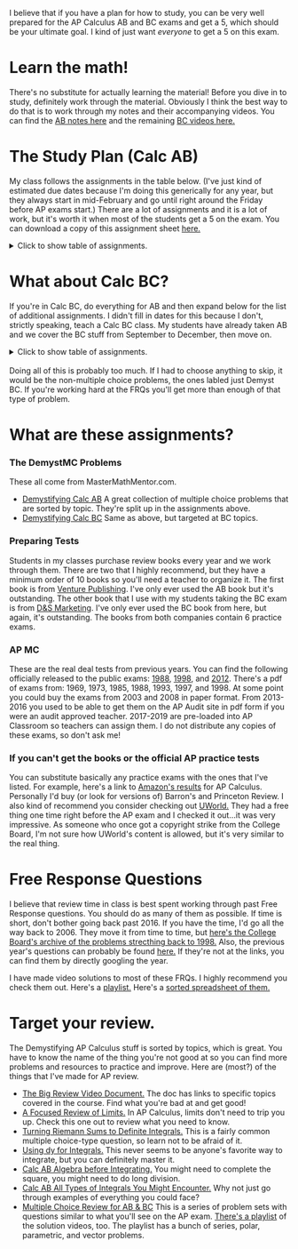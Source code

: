 I believe that if you have a plan for how to study, you can be very well prepared for the AP Calculus AB and BC exams and get a 5, which should be your ultimate goal.  I kind of just want _everyone_ to get a 5 on this exam.

# Learn the math!
There's no substitute for actually learning the material!  Before you dive in to study, definitely work through the material.  Obviously I think the best way to do that is to work through my notes and their accompanying videos.  You can find the [AB notes here](/calcab.md) and the remaining [BC videos here.](/calccd.md)

# The Study Plan (Calc AB)
My class follows the assignments in the table below.  (I've just kind of estimated due dates because I'm doing this generically for any year, but they always start in mid-February and go until right around the Friday before AP exams start.)  There are a lot of assignments and it is a lot of work, but it's worth it when most of the students get a 5 on the exam.  You can download a copy of this assignment sheet [here.](https://drive.google.com/file/d/12F8uKCNxHbpZhsvUB3xzOB4CuA1QBUBc/view?usp=share_link)

<details>
  <summary>Click to show table of assignments.</summary>
  <!---  This looks good, but I couldn't get it to render correctly in html...
| Number |     Assignment      |  Approximate Date |
| :----: | :-----------------  | :------------:    |
| 1      | DemystMC: 1-29      | 2/17              |
| 2      | DemystMC: 30-48     | 2/23              |
| 3      | DemystMC: 49-65     | 2/27              |
| 4      | DemystMC: 66-85     | 3/01              |
| 5      | DemystMC: 86-103    | 3/03              |
| 6      | AP MC 2012          | 3/07              |
| 7      | DemystMC: 104-124   | 3/10              |
| 8      | DemystMC: 125-136   | 3/16              |
| 9      | DemystMC: 137-157   | 3/17              |
| 10     | Preparing Test 1    | 3/20              |
| 11     | AP MC 2013          | 3/22              |
| 12     | AP MC 2014          | 3/24              |
| 13     | Preparing Test 2    | 3/28              |
| 14     | Preparing Test 3    | 3/30              |
| 15     | DemystMC: 158-185   | 4/11              |
| 16     | Preparing Test 4    | 4/12              |
| 17     | Preparing Test 5    | 4/14              |
| 18     | AP MC 2015          | 4/18              |
| 19     | AP MC 2016 (ABCDE)  | 4/20              |
| 20     | AP MC 2016 (ABCD)   | 4/24              |
| 21     | Preparing Test 6    | 4/26              |
| 22     | AP MC 2017          | 4/28              |
| 23     | AP MC 2018          | 5/02              |
| 24     | AP MC 2019          | 5/04              |
-->
  
  <table><tr><td>Number</td><td>Assignment</td><td>Approximate Date</td></tr><tr><td>1</td><td>DemystMC: 1-29</td><td>2/17</td></tr><tr><td>2</td><td>DemystMC: 30-48</td><td>2/23</td></tr><tr><td>3</td><td>DemystMC: 49-65</td><td>2/27</td></tr><tr><td>4</td><td>DemystMC: 66-85</td><td>3/01</td></tr><tr><td>5</td><td>DemystMC: 86-103</td><td>3/03</td></tr><tr><td>6</td><td>AP MC 2012</td><td>3/07</td></tr><tr><td>7</td><td>DemystMC: 104-124</td><td>3/10</td></tr><tr><td>8</td><td>DemystMC: 125-136</td><td>3/16</td></tr><tr><td>9</td><td>DemystMC: 137-157</td><td>3/17</td></tr><tr><td>10</td><td>Preparing Test 1</td><td>3/20</td></tr><tr><td>11</td><td>AP MC 2013</td><td>3/22</td></tr><tr><td>12</td><td>AP MC 2014</td><td>3/24</td></tr><tr><td>13</td><td>Preparing Test 2</td><td>3/28</td></tr><tr><td>14</td><td>Preparing Test 3</td><td>3/30</td></tr><tr><td>15</td><td>DemystMC: 158-185</td><td>4/11</td></tr><tr><td>16</td><td>Preparing Test 4</td><td>4/12</td></tr><tr><td>17</td><td>Preparing Test 5</td><td>4/14</td></tr><tr><td>18</td><td>AP MC 2015</td><td>4/18</td></tr><tr><td>19</td><td>AP MC 2016 (ABCDE)</td><td>4/20</td></tr><tr><td>20</td><td>AP MC 2016 (ABCD)</td><td>4/24</td></tr><tr><td>21</td><td>Preparing Test 6</td><td>4/26</td></tr><tr><td>22</td><td>AP MC 2017</td><td>4/28</td></tr><tr><td>23</td><td>AP MC 2018</td><td>5/02</td></tr><tr><td>24</td><td>AP MC 2019</td><td>5/04</td></tr></table>

</details>


# What about Calc BC?
If you're in Calc BC, do everything for AB and then expand below for the list of additional assignments.  I didn't fill in dates for this because I don't, strictly speaking, teach a Calc BC class.  My students have already taken AB and we cover the BC stuff from September to December, then move on.

<details>
  <summary>Click to show table of assignments.</summary>
<!---  Still couldn't figure out how to make markdown table collapsable...
| Number |     Assignment      |  Approximate Date |
| :----: | :-----------------  | :------------:    |
| 25      | DemystMC BC: 1-14  |                   |
| 26      | Demyst BC: 1-11    |                   |
| 27      | DemystMC BC: 14-32 |                   |
| 28      | Demyst BC: 12-22   |                   |
| 29      | DemystMC BC: 33-43 |                   |
| 30      | Demyst BC: 23-31   |                   |
| 31      | DemystMC BC: 44-56 |                   |
| 32      | Demyst BC: 32-41   |                   |
| 33      | DemystMC BC: 57-69 |                   |
| 34      | Demyst BC: 42-58   |                   |
| 35      | DemystMC BC: 70-81 |                   |
| 36      | Demyst BC: 59-71   |                   |
| 37      | DemystMC BC: 82-88 |                   |
-->
  
<table><tr><td>Number</td><td>Assignment</td><td>Approximate Date</td></tr><tr><td>25</td><td>DemystMC BC: 1-14</td><td></td></tr><tr><td>26</td><td>Demyst BC: 1-11</td><td></td></tr><tr><td>27</td><td>DemystMC BC: 14-32</td><td></td></tr><tr><td>28</td><td>Demyst BC: 12-22</td><td></td></tr><tr><td>29</td><td>DemystMC BC: 33-43</td><td></td></tr><tr><td>30</td><td>Demyst BC: 23-31</td><td></td></tr><tr><td>31</td><td>DemystMC BC: 44-56</td><td></td></tr><tr><td>32</td><td>Demyst BC: 32-41</td><td></td></tr><tr><td>33</td><td>DemystMC BC: 57-69</td><td></td></tr><tr><td>34</td><td>Demyst BC: 42-58</td><td></td></tr><tr><td>35</td><td>DemystMC BC: 70-81</td><td></td></tr><tr><td>36</td><td>Demyst BC: 59-71</td><td></td></tr><tr><td>37</td><td>DemystMC BC: 82-88</td><td></td></tr></table>  
</details>
<br>
Doing all of this is probably too much.  If I had to choose anything to skip, it would be the non-multiple choice problems, the ones labled just Demyst BC.  If you're working hard at the FRQs you'll get more than enough of that type of problem.
  
# What are these assignments?
### The DemystMC Problems
These all  come from MasterMathMentor.com.  
* [Demystifying Calc AB](https://mastermathmentor.com/calc/abmcexamprep.ashx)  A great collection of multiple choice problems that are sorted by topic.  They're split up in the assignments above.
* [Demystifying Calc BC](https://mastermathmentor.com/calc/bcmcexamprep.ashx)  Same as above, but targeted at BC topics.

### Preparing Tests
Students in my classes purchase review books every year and we work through them.  There are two that I highly recommend, but they have a minimum order of 10 books so you'll need a teacher to organize it.  The first book is from [Venture Publishing](https://www.vent-pub.com/pab100/).  I've only ever used the AB book but it's outstanding.  The other book that I use with my students taking the BC exam is from [D&S Marketing](https://www.dsmarketing.com/).  I've only ever used the BC book from here, but again, it's outstanding.  The books from both companies contain 6 practice exams.

### AP MC
These are the real deal tests from previous years.  You can find the following officially released to the public exams: [1988](https://apcentral.collegeboard.org/media/pdf/calculcus-free-exam-1988.pdf), [1998](https://apcentral.collegeboard.org/media/pdf/calculcus-free-exam-1998.pdf), and [2012](https://apcentral.collegeboard.org/media/pdf/ap-calculus-ab-practice-exam-2012.pdf?course=ap-calculus-ab).  There's a pdf of exams from: 1969, 1973, 1985, 1988, 1993, 1997, and 1998.  At some point you could buy the exams from 2003 and 2008 in paper format.  From 2013-2016 you used to be able to get them on the AP Audit site in pdf form if you were an audit approved teacher.  2017-2019 are pre-loaded into AP Classroom so teachers can assign them.  I do not distribute any copies of these exams, so don't ask me!

### If you can't get the books or the official AP practice tests
You can substitute basically any practice exams with the ones that I've listed.  For example, here's a link to [Amazon's results](https://www.amazon.com/s?k=ap+calculus+ab) for AP Calculus.  Personally I'd buy (or look for versions of) Barron's and Princeton Review.  I also kind of recommend you consider checking out [UWorld.](https://collegeprep.uworld.com/)  They had a free thing one time right before the AP exam and I checked it out...it was very impressive.  As someone who once got a copyright strike from the College Board, I'm not sure how UWorld's content is allowed, but it's very similar to the real thing.

# Free Response Questions
I believe that review time in class is best spent working through past Free Response questions.  You should do as many of them as possible.  If time is short, don't bother going back past 2016.  If you have the time, I'd go all the way back to 2006.  They move it from time to time, but [here's the College Board's archive of the problems strecthing back to 1998.](https://apcentral.collegeboard.org/courses/ap-calculus-ab/exam/past-exam-questions)  Also, the previous year's questions can probably be found [here.](https://apcentral.collegeboard.org/courses/ap-calculus-ab/exam)  If they're not at the links, you can find them by directly googling the year.

I have made video solutions to most of these FRQs.  I highly recommend you check them out.  Here's a [playlist.](https://www.youtube.com/playlist?list=PLA83584C88AB6F0AE)  Here's a [sorted spreadsheet of them.](https://docs.google.com/spreadsheets/d/1dzyu3Q-3d4CZLV7lqQJzP7Cxq2UsiFJLu2K_4XPfMpM/edit#gid=1)

# Target your review.
The Demystifying AP Calculus stuff is sorted by topics, which is great.  You have to know the name of the thing you're not good at so you can find more problems and resources to practice and improve.  Here are (most?) of the things that I've made for AP review.
* [The Big Review Video Document.](https://docs.google.com/document/d/1omZqpB0UkSJY1r4lPvEtojAa5NahVoW3ZxN0uLviKww/edit) The doc has links to specific topics covered in the course.  Find what you're bad at and get good!
* [A Focused Review of Limits.](https://drive.google.com/file/d/1j-khBU3NqaMR4wDaDsxGt7P2ILr2hMqC/view?usp=sharing)  In AP Calculus, limits don't need to trip you up.  Check this one out to review what you need to know.
* [Turning Riemann Sums to Definite Integrals.](https://drive.google.com/file/d/1cR3aQF9wpDUTzi1DwP8vAl_rjV_dLXMj/view?usp=sharing)  This is a fairly common multiple choice-type question, so learn not to be afraid of it.
* [Using dy for Integrals.](https://drive.google.com/file/d/1haBgEwcW2T1t2iy5iyb4RNy3ypBMz-fB/view?usp=sharing)  This never seems to be anyone's favorite way to integrate, but you can definitely master it.
* [Calc AB Algebra before Integrating.](https://drive.google.com/file/d/1fmYVdovLNi5ogk_v0j6VYdu7UOKITdlf/view?usp=share_link)  You might need to complete the square, you might need to do long division.
* [Calc AB All Types of Integrals You Might Encounter.](https://drive.google.com/file/d/1szgoCbuXIDW3RrAg2qIybHxQzjc-YgQH/view?usp=sharing)  Why not just go through examples of everything you could face?
* [Multiple Choice Review for AB & BC](https://drive.google.com/drive/folders/1fRILjg4iWcqsDFQMhkVlMpCxUZX4bzw-?usp=sharing)  This is a series of problem sets with questions similar to what you'll see on the AP exam.  [There's a playlist](https://www.youtube.com/playlist?list=PL6iwkLfBjZixe5jzHd1gOW6e1vDO4hmDA) of the solution videos, too.  The playlist has a bunch of series, polar, parametric, and vector problems.

